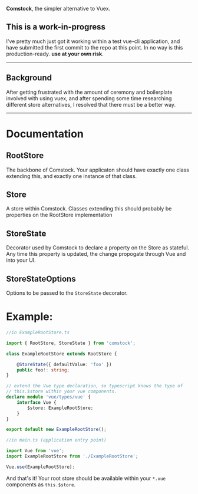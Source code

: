 **Comstock**, the simpler alternative to Vuex.

## **This is a work-in-progress**

I've pretty much just got it working within a test vue-cli application, and have submitted the first commit to the repo at this point.  In no way is this production-ready.  **use at your own risk**.

---
## Background

After getting frustrated with the amount of ceremony and boilerplate involved with using vuex, and after spending some time researching different store alternatives, I resolved that there must be a better way.

---

# Documentation

## RootStore

The backbone of Comstock.  Your applicaton should have exactly one class extending this, and exactly one instance of that class.

## Store

A store within Comstock.  Classes extending this should probably be properties on the RootStore implementation

## StoreState

Decorator used by Comstock to declare a property on the Store as stateful.  Any time this property is updated, the change propogate through Vue and into your UI.

## StoreStateOptions

Options to be passed to the `StoreState` decorator.

# Example:

```ts
//in ExampleRootStore.ts

import { RootStore, StoreState } from 'comstock';

class ExampleRootStore extends RootStore {

    @StoreState({ defaultValue: 'foo' })
    public foo!: string;
}

// extend the Vue type declaration, so typescript knows the type of
// this.$store within your vue components.
declare module 'vue/types/vue' {
    interface Vue {
        $store: ExampleRootStore;
    }
}

export default new ExampleRootStore();
```
```ts
//in main.ts (application entry point)

import Vue from 'vue';
import ExampleRootStore from './ExampleRootStore';

Vue.use(ExampleRootStore);
```

And that's it!  Your root store should be available within your `*.vue` components as `this.$store`.